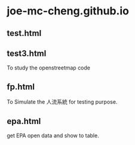 # joe-mc-cheng.github.io


## test.html
## test3.html
To study the openstreetmap code
## fp.html
To Simulate the 人流系統 for testing purpose. 
## epa.html
get EPA open data and show to table.
